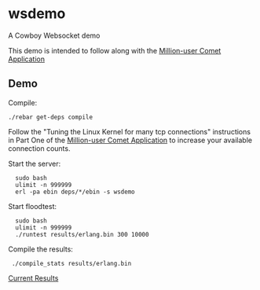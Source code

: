 # wsdemo

A Cowboy Websocket demo

This demo is intended to follow along with
the [Million-user Comet Application](http://www.metabrew.com/article/a-million-user-comet-application-with-mochiweb-part-1)

## Demo

Compile:

    ./rebar get-deps compile



Follow the "Tuning the Linux Kernel for many tcp connections" instructions in Part One of the 
[Million-user Comet Application](http://www.metabrew.com/article/a-million-user-comet-application-with-mochiweb-part-1)
to increase your available connection counts.

Start the server:

      sudo bash
      ulimit -n 999999
      erl -pa ebin deps/*/ebin -s wsdemo

Start floodtest:

      sudo bash
      ulimit -n 999999
      ./runtest results/erlang.bin 300 10000

Compile the results:

     ./compile_stats results/erlang.bin

[Current Results](https://github.com/ericmoritz/wsdemo/blob/master/results.md)
